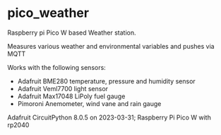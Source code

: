 # pico_weather
Raspberry pi Pico W based Weather station.

Measures various weather and environmental variables and pushes via MQTT

Works with the following sensors:

- Adafruit BME280 temperature, pressure and humidity sensor
- Adafruit Veml7700 light sensor
- Adafruit Max17048 LiPoly fuel gauge
- Pimoroni Anemometer, wind vane and rain gauge


Adafruit CircuitPython 8.0.5 on 2023-03-31; Raspberry Pi Pico W with rp2040


